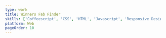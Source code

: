 ```yaml
---
type: work
title: Winners Fab Finder
skills: ['Coffeescript', 'CSS', 'HTML', 'Javascript', 'Responsive Design', 'SASS']
platform: Web
pageOrder: 10
---
```

